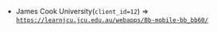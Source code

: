  - James Cook University(`client_id=12`) => [`https://learnjcu.jcu.edu.au/webapps/Bb-mobile-bb_bb60/`](https://learnjcu.jcu.edu.au/webapps/Bb-mobile-bb_bb60/)
